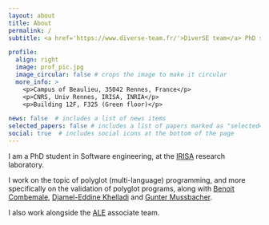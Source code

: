 ```yaml
---
layout: about
title: About
permalink: /
subtitle: <a href='https://www.diverse-team.fr/'>DiverSE team</a> PhD student

profile:
  align: right
  image: prof_pic.jpg
  image_circular: false # crops the image to make it circular
  more_info: >
    <p>Campus of Beaulieu, 35042 Rennes, France</p>
    <p>CNRS, Univ Rennes, IRISA, INRIA</p>
    <p>Building 12F, F325 (Green floor)</p>

news: false  # includes a list of news items
selected_papers: false # includes a list of papers marked as "selected={true}"
social: true  # includes social icons at the bottom of the page
---
```


I am a PhD student in Software engineering, at the [IRISA](https://www.irisa.fr/en) research laboratory. 

I work on the topic of polyglot (multi-language) programming, and more specifically on the validation of polyglot programs, along with [Benoit Combemale](https://people.irisa.fr/Benoit.Combemale/), [Djamel-Eddine Khelladi](http://people.irisa.fr/Djamel-Eddine.Khelladi/) and [Gunter Mussbacher](http://www.ece.mcgill.ca/~gmussb1/).

I also work alongside the [ALE](http://gemoc.org/ale/team.html) associate team.
